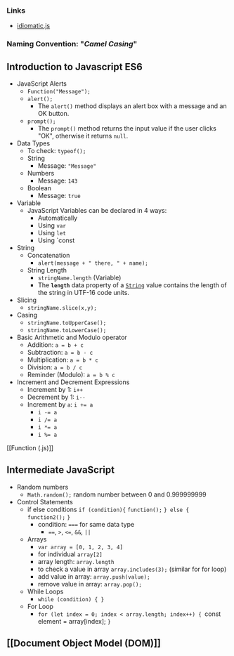 ### Links
- [idiomatic.js](https://github.com/rwaldron/idiomatic.js)

### Naming Convention: "***Camel Casing***"

## Introduction to Javascript ES6
- JavaScript Alerts
	- `Function("Message");`
	- `alert();`
		- The `alert()` method displays an alert box with a message and an OK button.
	- `prompt();`
		- The `prompt()` method returns the input value if the user clicks "OK", otherwise it returns `null`.
- Data Types
	- To check: `typeof();`
	- String
		- Message: `"Message"`
	- Numbers
		- Message: `143`
	- Boolean
		- Message: `true`
- Variable
	- JavaScript Variables can be declared in 4 ways:
		- Automatically
		- Using `var`
		- Using `let`
		- Using `const
- String
	- Concatenation
		- `alert(message + " there, " + name);`
	- String Length
		- `stringName.length` (Variable)
		- The **`length`** data property of a [`String`](https://developer.mozilla.org/en-US/docs/Web/JavaScript/Reference/Global_Objects/String) value contains the length of the string in UTF-16 code units.
- Slicing
	- `stringName.slice(x,y);`
- Casing
	- `stringName.toUpperCase();`
	- `stringName.toLowerCase();`
- Basic Arithmetic and Modulo operator 
	- Addition: `a = b + c`
	- Subtraction: `a = b - c`
	- Multiplication: `a = b * c`
	- Division: `a = b / c`
	- Reminder (Modulo): `a = b % c`
- Increment and Decrement Expressions
	- Increment by 1: `i++`
	- Decrement by 1: `i--`
	- Increment by `a`: `i += a`
		- `i -= a`
		- `i /= a`
		- `i *= a`
		- `i %= a`

[[Function (.js)]]

## Intermediate JavaScript
- Random numbers
	- `Math.random();` random number between 0 and 0.999999999
- Control Statements
	- if else conditions
		 `if (condition){`
		 `function();`
		 `} else {`
		 `function2();`
		 `}`
		- condition: `===` for same data type
			- `==`, `>`, `<=`, `&&`, `||`
	- Arrays
		- `var array = [0, 1, 2, 3, 4]`
		- for individual `array[2]`
		- array length: `array.length`
		- to check a value in array `array.includes(3);` (similar for for loop)
		- add value in array: `array.push(value);`
		- remove value in array: `array.pop();`
	- While Loops
		- `while (condition) {
		  }`
	- For Loop
		- `for (let index = 0; index < array.length; index++) {
		  `const element = array[index];
		  `}`


## [[Document Object Model (DOM)]]